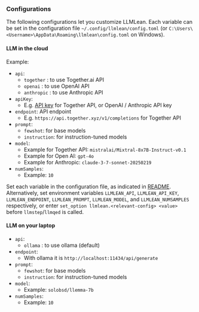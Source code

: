 ### Configurations

The following configurations let you customize LLMLean. Each variable can be set in the configuration file `~/.config/llmlean/config.toml` (or `C:\Users\<Username>\AppData\Roaming\llmlean\config.toml` on Windows).

#### LLM in the cloud
Example:

- `api`:
  - `together` : to use Together.ai API
  - `openai` : to use OpenAI API
  - `anthropic` : to use Anthropic API
- `apiKey`:
  - E.g. [API key](https://api.together.xyz/settings/api-keys) for Together API, or OpenAI / Anthropic API key
- `endpoint`: API endpoint
  - E.g. `https://api.together.xyz/v1/completions` for Together API
- `prompt`:
  - `fewshot`: for base models
  - `instruction`: for instruction-tuned models
- `model`:
  - Example for Together API: `mistralai/Mixtral-8x7B-Instruct-v0.1`
  - Example for Open AI: `gpt-4o`
  - Example for Anthropic: `claude-3-7-sonnet-20250219`
- `numSamples`:
  - Example: `10`

Set each variable in the configuration file, as indicated in [README](../README.md). Alternatively, set environment variables `LLMLEAN_API`, `LLMLEAN_API_KEY`, `LLMLEAN_ENDPOINT`, `LLMLEAN_PROMPT`, `LLMLEAN_MODEL`, and `LLMLEAN_NUMSAMPLES` respectively, or enter `set_option llmlean.<relevant-config> <value>` before `llmstep`/`llmqed` is called.

#### LLM on your laptop
- `api`:
  - `ollama` : to use ollama (default)
- `endpoint`:
  - With ollama it is `http://localhost:11434/api/generate`
- `prompt`:
  - `fewshot`: for base models
  - `instruction`: for instruction-tuned models
- `model`:
  - Example: `solobsd/llemma-7b`
- `numSamples`:
  - Example: `10`
